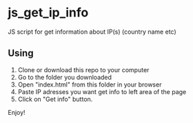 # js_get_ip_info
JS script for get information about IP(s) (country name etc)

## Using

1. Clone or download this repo to your computer
2. Go to the folder you downloaded
3. Open "index.html" from this folder in your browser
4. Paste IP adresses you want get info to left area of the page
5. Click on "Get info" button.

Enjoy!

